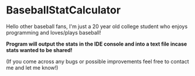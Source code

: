 # BaseballStatCalculator 

Hello other baseball fans, I'm just a 20 year old college student who enjoys programming and loves/plays baseball!

**Program will output the stats in the IDE console and into a text file incase stats wanted to be shared!**

(If you come across any bugs or possible improvements feel free to contact me and let me know!)
